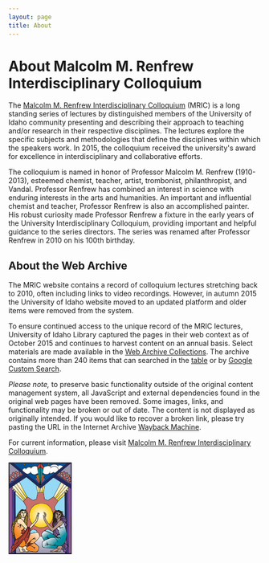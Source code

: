 ```yaml
---
layout: page
title: About
---
```


# About Malcolm M. Renfrew Interdisciplinary Colloquium

The [Malcolm M. Renfrew Interdisciplinary Colloquium](http://www.uidaho.edu/class/mric) (MRIC) is a long standing series of lectures by distinguished members of the University of Idaho community presenting and describing their approach to teaching and/or research in their respective disciplines. 
The lectures explore the specific subjects and methodologies that define the disciplines within which the speakers work. 
In 2015, the colloquium received the university's award for excellence in interdisciplinary and collaborative efforts.

The colloquium is named in honor of Professor Malcolm M. Renfrew (1910-2013), esteemed chemist, teacher, artist, trombonist, philanthropist, and Vandal. 
Professor Renfrew has combined an interest in science with enduring interests in the arts and humanities. 
An important and influential chemist and teacher, Professor Renfrew is also an accomplished painter. 
His robust curiosity made Professor Renfrew a fixture in the early years of the University Interdisciplinary Colloquium, providing important and helpful guidance to the series directors. 
The series was renamed after Professor Renfrew in 2010 on his 100th birthday.

## About the Web Archive

The MRIC website contains a record of colloquium lectures stretching back to 2010, often including links to video recordings. 
However, in autumn 2015 the University of Idaho website moved to an updated platform and older items were removed from the system.

To ensure continued access to the unique record of the MRIC lectures, University of Idaho Library captured the pages in their web context as of October 2015 and continues to harvest content on an annual basis.
Select materials are made available in the [Web Archive Collections](https://www.lib.uidaho.edu/digital/webarchive/).
The archive contains more than 240 items that can searched in the [table](index.html) or by [Google Custom Search](search.html).

*Please note,* to preserve basic functionality outside of the original content management system, all JavaScript and external dependencies found in the original web pages have been removed.
Some images, links, and functionality may be broken or out of date.
The content is not displayed as originally intended.
If you would like to recover a broken link, please try pasting the URL in the Internet Archive [Wayback Machine](https://archive.org/web/).

For current information, please visit [Malcolm M. Renfrew Interdisciplinary Colloquium](http://www.uidaho.edu/class/mric).

<img src="images/221x321-UIC-graphic.jpg" style="width:25%">
